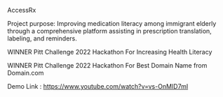 AccessRx

Project purpose: Improving medication literacy among immigrant elderly through a comprehensive platform assisting in prescription translation, labeling, and reminders.

WINNER Pitt Challenge 2022 Hackathon For Increasing Health Literacy

WINNER Pitt Challenge 2022 Hackathon For Best Domain Name from Domain.com

Demo Link : https://www.youtube.com/watch?v=vs-OnMID7mI
